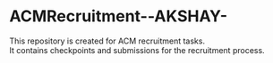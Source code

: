 # ACMRecruitment--AKSHAY-

This repository is created for ACM recruitment tasks.  
It contains checkpoints and submissions for the recruitment process.
